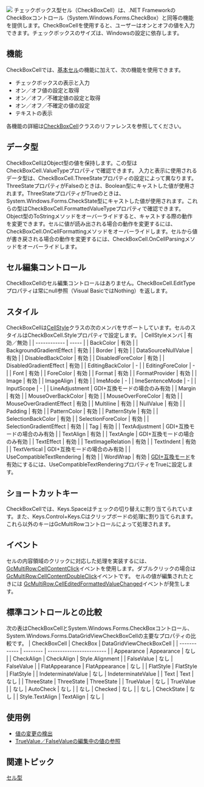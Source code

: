 ![](/DOCUMENT_SITE_LINK_PREFIX_HERE/document-site-files/images/f148c511-6e98-4b55-9904-150a375d5825/images/userguide/celltype_checkboxcell_01.png)
チェックボックス型セル（CheckBoxCell）は、.NET FrameworkのCheckBoxコントロール（System.Windows.Forms.CheckBox）と同等の機能を提供します。CheckBoxCellを使用すると、ユーザーはオンとオフの値を入力できます。チェックボックスのサイズは、Windowsの設定に依存します。

## 機能

CheckBoxCellでは、[基本セル](gcdocsite__documentlink?toc-item-id=28dd4e2a-f861-4619-90a2-f710fa4a1ec4)の機能に加えて、次の機能を使用できます。
* チェックボックスの表示と入力
* オン／オフ値の設定と取得
* オン／オフ／不確定値の設定と取得
* オン／オフ／不確定の値の設定
* テキストの表示

各機能の詳細は[CheckBoxCell](gcdocsite__documentlink?toc-item-id=a6cc5324-e5ce-4765-97c2-3dbba88627e1)クラスのリファレンスを参照してください。

## データ型

CheckBoxCellはObject型の値を保持します。この型はCheckBoxCell.ValueTypeプロパティで確認できます。
入力と表示に使用されるデータ型は、CheckBoxCell.ThreeStateプロパティの設定によって異なります。ThreeStateプロパティがFalseのときは、Boolean型にキャストした値が使用されます。ThreeStateプロパティがTrueのときは、System.Windows.Forms.CheckState型にキャストした値が使用されます。これらの型はCheckBoxCell.FormattedValueTypeプロパティで確認できます。
Object型のToStringメソッドをオーバーライドすると、キャストする際の動作を変更できます。セルに値が読み出される場合の動作を変更するには、CheckBoxCell.OnCellFormattingメソッドをオーバーライドします。セルから値が書き戻される場合の動作を変更するには、CheckBoxCell.OnCellParsingメソッドをオーバーライドします。

## セル編集コントロール

CheckBoxCellのセル編集コントロールはありません。CheckBoxCell.EditTypeプロパティは常にnull参照（Visual BasicではNothing）を返します。

## スタイル

CheckBoxCellは[CellStyle](gcdocsite__documentlink?toc-item-id=af4fafb4-d9ba-4c3f-b97e-e49e17930e99)クラスの次のメンバをサポートしています。セルのスタイルはCheckBoxCell.Styleプロパティで設定します。
| CellStyleメンバ | 有効／無効 |
| ------------ | ----- |
| BackColor | 有効 |
| BackgroundGradientEffect | 有効 |
| Border | 有効 |
| DataSourceNullValue | 有効 |
| DisabledBackColor | 有効 |
| DisabledForeColor | 有効 |
| DisabledGradientEffect | 有効 |
| EditingBackColor | - |
| EditingForeColor | - |
| Font | 有効 |
| ForeColor | 有効 |
| Format | 有効 |
| FormatProvider | 有効 |
| Image | 有効 |
| ImageAlign | 有効 |
| ImeMode | - |
| ImeSentenceMode | - |
| InputScope | - |
| LineAdjustment | GDI+互換モードの場合のみ有効 |
| Margin | 有効 |
| MouseOverBackColor | 有効 |
| MouseOverForeColor | 有効 |
| MouseOverGradientEffect | 有効 |
| Multiline | 有効 |
| NullValue | 有効 |
| Padding | 有効 |
| PatternColor | 有効 |
| PatternStyle | 有効 |
| SelectionBackColor | 有効 |
| SelectionForeColor | 有効 |
| SelectionGradientEffect | 有効 |
| Tag | 有効 |
| TextAdjustment | GDI+互換モードの場合のみ有効 |
| TextAlign | 有効 |
| TextAngle | GDI+互換モードの場合のみ有効 |
| TextEffect | 有効 |
| TextImageRelation | 有効 |
| TextIndent | 有効 |
| TextVertical | GDI+互換モードの場合のみ有効 |
| UseCompatibleTextRendering | 有効 |
| WordWrap | 有効 |
[GDI+互換モード](gcdocsite__documentlink?toc-item-id=9b34fee2-3101-44f6-8e71-6cd80cca6a4d)を有効にするには、UseCompatibleTextRenderingプロパティをTrueに設定します。

## ショートカットキー

CheckBoxCellでは、Keys.Spaceはチェックの切り替えに割り当てられています。また、Keys.Control+Keys.Cはクリップボードの処理に割り当てられます。これら以外のキーはGcMultiRowコントロールによって処理されます。

## イベント

セルの内容領域のクリックに対応した処理を実装するには、[GcMultiRow.CellContentClick](gcdocsite__documentlink?toc-item-id=a59fc2ac-3093-446c-98fe-5b601036b877)イベントを使用します。ダブルクリックの場合は[GcMultiRow.CellContentDoubleClick](gcdocsite__documentlink?toc-item-id=c87ff18a-8c70-408b-9728-dca7487b3ceb)イベントです。
セルの値が編集されたときには [GcMultiRow.CellEditedFormattedValueChanged](gcdocsite__documentlink?toc-item-id=25d6288b-b69a-4969-a9d9-d468a6f9cf68)イベントが発生します。

## 標準コントロールとの比較

次の表はCheckBoxCellとSystem.Windows.Forms.CheckBoxコントロール、System.Windows.Forms.DataGridViewCheckBoxCellの主要なプロパティの比較です。
| CheckBoxCell | CheckBox | DataGridViewCheckBoxCell |
| ------------ | -------- | ------------------------ |
| Appearance | Appearance | なし |
| CheckAlign | CheckAlign | Style.Alignment |
| FalseValue | なし | FalseValue |
| FlatAppearance | FlatAppearance | なし |
| FlatStyle | FlatStyle | FlatStyle |
| IndeterminateValue | なし | IndeterminateValue |
| Text | Text | なし |
| ThreeState | ThreeState | ThreeState |
| TrueValue | なし | TrueValue |
| なし | AutoCheck | なし |
| なし | Checked | なし |
| なし | CheckState | なし |
| Style.TextAlign | TextAlign | なし |

## 使用例

* [値の変更の検出](gcdocsite__documentlink?toc-item-id=970efd29-5919-4130-877c-0126e370cc7d)
* [TrueValue／FalseValueの編集中の値の参照](gcdocsite__documentlink?toc-item-id=e72716a9-c915-4e9a-8764-411551b6ea77)

## 関連トピック

[セル型](gcdocsite__documentlink?toc-item-id=53f8b81b-ef95-42e6-b7e8-1e7438c9cf39)
